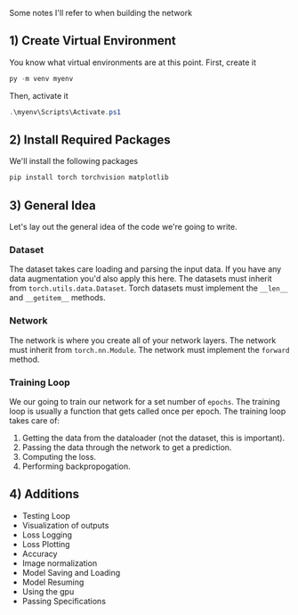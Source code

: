 Some notes I'll refer to when building the network 

## 1) Create Virtual Environment

You know what virtual environments are at this point. First, create it
```powershell
py -m venv myenv
```

Then, activate it
```powershell
.\myenv\Scripts\Activate.ps1
```

## 2) Install Required Packages

We'll install the following packages
```powershell
pip install torch torchvision matplotlib
```

## 3) General Idea

Let's lay out the general idea of the code we're going to write.

### Dataset

The dataset takes care loading and parsing the input data. If you have any data augmentation you'd also apply this here. The datasets must inherit from `torch.utils.data.Dataset`. Torch datasets must implement the `__len__` and `__getitem__` methods. 

### Network

The network is where you create all of your network layers. The network must inherit from `torch.nn.Module`. The network must implement the `forward` method. 

### Training Loop

We our going to train our network for a set number of `epochs`. The training loop is usually a function that gets called once per epoch. The training loop takes care of:
1) Getting the data from the dataloader (not the dataset, this is important).
2) Passing the data through the network to get a prediction.
3) Computing the loss.
4) Performing backpropogation.

## 4) Additions
- Testing Loop
- Visualization of outputs
- Loss Logging
- Loss Plotting
- Accuracy
- Image normalization   
- Model Saving and Loading
- Model Resuming
- Using the gpu
- Passing Specifications
